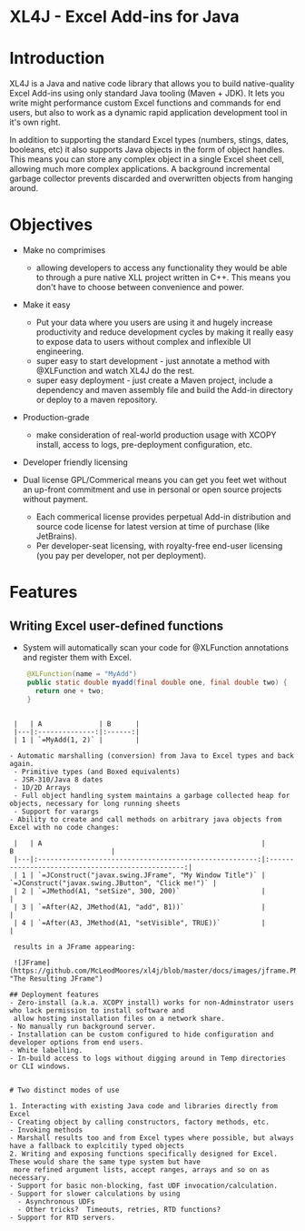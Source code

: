 XL4J - Excel Add-ins for Java
=============================

# Introduction
XL4J is a Java and native code library that allows you to build native-quality Excel Add-ins using only standard Java tooling (Maven + JDK).  It lets you write might performance custom Excel functions and commands for end users, but also to work as a dynamic rapid application development tool in it's own right.

In addition to supporting the standard Excel types (numbers, stings, dates, booleans, etc) it also supports Java objects in the form
of object handles.  This means you can store any complex object in a single Excel sheet cell, allowing much more complex applications.  A background incremental garbage collector prevents discarded and overwritten objects from hanging around.

# Objectives
 - Make no comprimises 
   - allowing developers to access any functionality they would be able to through a pure native XLL project written in C++.  This 
     means you don't have to choose between convenience and power.
 - Make it easy
   - Put your data where you users are using it and hugely increase productivity and reduce development cycles by making it really 
     easy to expose data to users without complex and inflexible UI engineering.  
   - super easy to start development - just annotate a method with @XLFunction and watch XL4J do the rest.
   - super easy deployment - just create a Maven project, include a dependency and maven assembly file and build the Add-in directory
     or deploy to a maven repository.
 - Production-grade
   - make consideration of real-world production usage with XCOPY install, access to logs, pre-deployment configuration, etc.
 - Developer friendly licensing

- Dual license GPL/Commerical means you can get you feet wet without an up-front commitment and use in personal or 
     open source projects without payment.
   - Each commerical license provides perpetual Add-in distribution and source code license for latest version at time of purchase      (like JetBrains).
   - Per developer-seat licensing, with royalty-free end-user licensing (you pay per developer, not per deployment).

# Features
## Writing Excel user-defined functions
 - System will automatically scan your code for @XLFunction annotations and register them with Excel.
    ```java
     @XLFunction(name = "MyAdd")
     public static double myadd(final double one, final double two) {
       return one + two;
     }
  ```
    
   |   | A              | B      |
   |---|:--------------:|:------:|
   | 1 | `=MyAdd(1, 2)` |        |
   
 - Automatic marshalling (conversion) from Java to Excel types and back again.
   - Primitive types (and Boxed equivalents)
   - JSR-310/Java 8 dates
   - 1D/2D Arrays
   - Full object handling system maintains a garbage collected heap for objects, necessary for long running sheets
   - Support for varargs
 - Ability to create and call methods on arbitrary java objects from Excel with no code changes:
 
   |   | A                                                      |                          B                        |
   |---|:------------------------------------------------------:|:-------------------------------------------------:|
   | 1 | `=JConstruct("javax.swing.JFrame", "My Window Title")` | `=JConstruct("javax.swing.JButton", "Click me!")` |
   | 2 | `=JMethod(A1, "setSize", 300, 200)`                    |                                                   |
   | 3 | `=After(A2, JMethod(A1, "add", B1))`                   |                                                   |
   | 4 | `=After(A3, JMethod(A1, "setVisible", TRUE))`          |                                                   |
   
   results in a JFrame appearing:
   
   ![JFrame](https://github.com/McLeodMoores/xl4j/blob/master/docs/images/jframe.PNG "The Resulting JFrame")

## Deployment features
 - Zero-install (a.k.a. XCOPY install) works for non-Adminstrator users who lack permission to install software and 
   allow hosting installation files on a network share.
 - No manually run background server.
 - Installation can be custom configured to hide configuration and developer options from end users.
 - White labelling.
 - In-build access to logs without digging around in Temp directories or CLI windows.
   

# Two distinct modes of use

1. Interacting with existing Java code and libraries directly from Excel
  - Creating object by calling constructors, factory methods, etc.
  - Invoking methods
  - Marshall results too and from Excel types where possible, but always have a fallback to explcitily typed objects
2. Writing and exposing functions specifically designed for Excel.  These would share the same type system but have
   more refined argument lists, accept ranges, arrays and so on as necessary.
  - Support for basic non-blocking, fast UDF invocation/calculation.
  - Support for slower calculations by using
    - Asynchronous UDFs
    - Other tricks?  Timeouts, retries, RTD functions?
  - Support for RTD servers.


